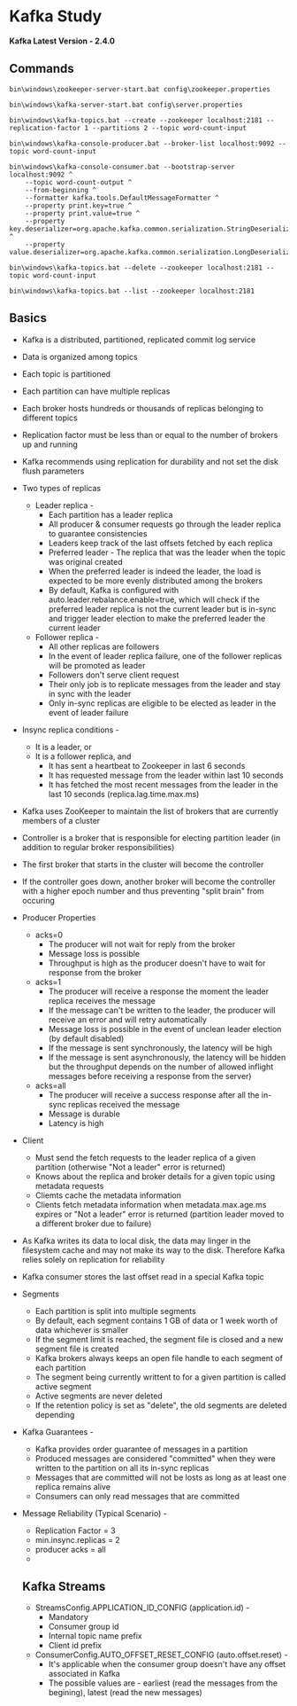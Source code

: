 # Kafka Study

**Kafka Latest Version - 2.4.0**

## Commands

```
bin\windows\zookeeper-server-start.bat config\zookeeper.properties
```
```
bin\windows\kafka-server-start.bat config\server.properties
```
```
bin\windows\kafka-topics.bat --create --zookeeper localhost:2181 --replication-factor 1 --partitions 2 --topic word-count-input
```
```
bin\windows\kafka-console-producer.bat --broker-list localhost:9092 --topic word-count-input
```
```
bin\windows\kafka-console-consumer.bat --bootstrap-server localhost:9092 ^
    --topic word-count-output ^
    --from-beginning ^
    --formatter kafka.tools.DefaultMessageFormatter ^
    --property print.key=true ^
    --property print.value=true ^
    --property key.deserializer=org.apache.kafka.common.serialization.StringDeserializer ^
    --property value.deserializer=org.apache.kafka.common.serialization.LongDeserializer
```
```
bin\windows\kafka-topics.bat --delete --zookeeper localhost:2181 --topic word-count-input
```
```
bin\windows\kafka-topics.bat --list --zookeeper localhost:2181
```

## Basics

* Kafka is a distributed, partitioned, replicated commit log service
* Data is organized among topics
* Each topic is partitioned
* Each partition can have multiple replicas
* Each broker hosts hundreds or thousands of replicas belonging to different topics
* Replication factor must be less than or equal to the number of brokers up and running
* Kafka recommends using replication for durability and not set the disk flush parameters
* Two types of replicas
  * Leader replica - 
    * Each partition has a leader replica
    * All producer & consumer requests go through the leader replica to guarantee consistencies
    * Leaders keep track of the last offsets fetched by each replica
    * Preferred leader - The replica that was the leader when the topic was original created
    * When the preferred leader is indeed the leader, the load is expected to be more evenly distributed among the brokers
    * By default, Kafka is configured with auto.leader.rebalance.enable=true, which will check if the preferred leader replica is not the current leader but is in-sync and trigger leader election to make the preferred leader the current leader
  * Follower replica -
    * All other replicas are followers
    * In the event of leader replica failure, one of the follower replicas will be promoted as leader
    * Followers don't serve client request
    * Their only job is to replicate messages from the leader and stay in sync with the leader
    * Only in-sync replicas are eligible to be elected as leader in the event of leader failure
* Insync replica conditions - 
  * It is a leader, or
  * It is a follower replica, and
    * It has sent a heartbeat to Zookeeper in last 6 seconds
    * It has requested message from the leader within last 10 seconds
    * It has fetched the most recent messages from the leader in the last 10 seconds (replica.lag.time.max.ms)
* Kafka uses ZooKeeper to maintain the list of brokers that are currently members of a cluster
* Controller is a broker that is responsible for electing partition leader (in addition to regular broker responsibilities)
* The first broker that starts in the cluster will become the controller
* If the controller goes down, another broker will become the controller with a higher epoch number and thus preventing "split brain" from occuring
* Producer Properties
  * acks=0
    * The producer will not wait for reply from the broker
    * Message loss is possible
    * Throughput is high as the producer doesn't have to wait for response from the broker
  * acks=1
    * The producer will receive a response the moment the leader replica receives the message
    * If the message can't be written to the leader, the producer will receive an error and will retry automatically
    * Message loss is possible in the event of unclean leader election (by default disabled)
    * If the message is sent synchronously, the latency will be high
    * If the message is sent asynchronously, the latency will be hidden but the throughput depends on the number of allowed inflight messages before receiving a response from the server)
  * acks=all
    * The producer will receive a success response after all the in-sync replicas received the message
    * Message is durable
    * Latency is high
* Client
    * Must send the fetch requests to the leader replica of a given partition (otherwise "Not a leader" error is returned)
    * Knows about the replica and broker details for a given topic using metadata requests
    * Cliemts cache the metadata information
    * Clients fetch metadata information when metadata.max.age.ms expires or "Not a leader" error is returned (partition leader moved to a different broker due to failure)
* As Kafka writes its data to local disk, the data may linger in the filesystem cache and may not make its way to the disk. Therefore Kafka relies solely on replication for reliability
* Kafka consumer stores the last offset read in a special Kafka topic
* Segments
  * Each partition is split into multiple segments
  * By default, each segment contains 1 GB of data or 1 week worth of data whichever is smaller
  * If the segment limit is reached, the segment file is closed and a new segment file is created
  * Kafka brokers always keeps an open file handle to each segment of each partition
  * The segment being currently writtent to for a given partition is called active segment
  * Active segments are never deleted
  * If the retention policy is set as "delete", the old segments are deleted depending 
* Kafka Guarantees - 
  * Kafka provides order guarantee of messages in a partition
  * Produced messages are considered "committed" when they were written to the partition on all its in-sync replicas
  * Messages that are committed will not be losts as long as at least one replica remains alive
  * Consumers can only read messages that are committed
* Message Reliability (Typical Scenario) - 
  * Replication Factor = 3
  * min.insync.replicas = 2
  * producer acks = all
  * 

  ## Kafka Streams

  * StreamsConfig.APPLICATION_ID_CONFIG (application.id) -
    * Mandatory
    * Consumer group id
    * Internal topic name prefix
    * Client id prefix
  * ConsumerConfig.AUTO_OFFSET_RESET_CONFIG (auto.offset.reset) - 
    * It's applicable when the consumer group doesn't have any offset associated in Kafka
    * The possible values are - earliest (read the messages from the begining), latest (read the new messages)
